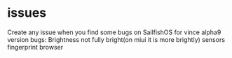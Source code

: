 # issues

Create any issue when you find some bugs on SailfishOS for vince
alpha9 version bugs: Brightness not fully bright(on miui it is more brightly)
sensors
fingerprint
browser
